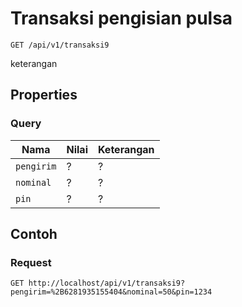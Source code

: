 # Transaksi pengisian pulsa
```http
GET /api/v1/transaksi9
```
keterangan
## Properties
### Query
Nama  | Nilai | Keterangan
--- | --- | ---
<code>pengirim</code> | ? | ?
<code>nominal</code> | ? | ?
<code>pin</code> | ? | ?

## Contoh

### Request
```http
GET http://localhost/api/v1/transaksi9?pengirim=%2B6281935155404&nominal=50&pin=1234
```
